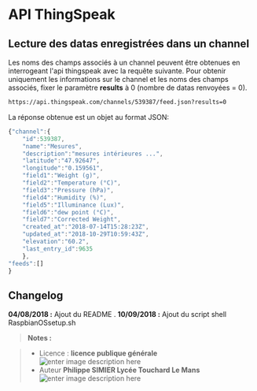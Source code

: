 ﻿# API ThingSpeak

## Lecture des datas enregistrées dans un channel
Les noms des champs  associés à un channel peuvent être obtenues en interrogeant l'api  thingspeak avec la requête suivante.   Pour obtenir uniquement les informations sur le channel et les noms des champs associés, fixer le paramètre **results** à 0 (nombre de datas renvoyées = 0).
 
```html
https://api.thingspeak.com/channels/539387/feed.json?results=0
```
La réponse obtenue est un objet au format JSON:
```javascript
{"channel":{
	"id":539387,
	"name":"Mesures",
	"description":"mesures intérieures ...",
	"latitude":"47.92647",
	"longitude":"0.159561",
	"field1":"Weight (g)",
	"field2":"Temperature (°C)",
	"field3":"Pressure (hPa)",
	"field4":"Humidity (%)",
	"field5":"Illuminance (Lux)",
	"field6":"dew point (°C)",
	"field7":"Corrected Weight",
	"created_at":"2018-07-14T15:28:23Z",
	"updated_at":"2018-10-29T10:59:43Z",
	"elevation":"60.2",
	"last_entry_id":9635
	},
"feeds":[]
}
```
 



## Changelog

 **04/08/2018 :** Ajout du README . 
 **10/09/2018 :** Ajout du  script shell RaspbianOSsetup.sh
 
> **Notes :**


> - Licence : **licence publique générale** ![enter image description here](https://img.shields.io/badge/licence-GPL-green.svg)
> - Auteur **Philippe SIMIER Lycée Touchard Le Mans**
>  ![enter image description here](https://img.shields.io/badge/built-passing-green.svg)
<!-- TOOLBOX 

Génération des badges : https://shields.io/
Génération de ce fichier : https://stackedit.io/editor#



